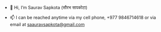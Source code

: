 - 👋 Hi, I’m Saurav Sapkota (सौरभ सापकोटा)
<!---
- 👀 I’m interested in ...
- 🌱 I’m currently learning ...
- 💞️ I’m looking to collaborate on ...
--->
- 📫 I can be reached anytime via my cell phone, +977 9846714618 or via email at saauravsapkota@gmail.com

<!---
sauravsapkota/sauravsapkota is a ✨ special ✨ repository because its `README.md` (this file) appears on your GitHub profile.
You can click the Preview link to take a look at your changes.
--->
